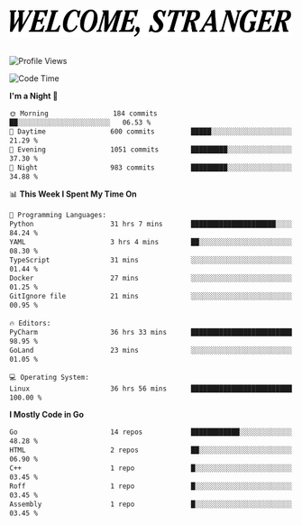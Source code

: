 <div>
  <picture>
    <source media="(prefers-color-scheme: dark)" srcset="./headers/welcome_white.png">
    <img alt="WELCOME, STRANGER" src="./headers/welcome.png" width="500">
  </picture>
</div>

<br>

![Profile Views](https://komarev.com/ghpvc/?username=darleet&color=blue)

<!--START_SECTION:waka-->
![Code Time](http://img.shields.io/badge/Code%20Time-449%20hrs%2051%20mins-blue)

**I'm a Night 🦉** 

```text
🌞 Morning                184 commits         ██░░░░░░░░░░░░░░░░░░░░░░░   06.53 % 
🌆 Daytime                600 commits         █████░░░░░░░░░░░░░░░░░░░░   21.29 % 
🌃 Evening                1051 commits        █████████░░░░░░░░░░░░░░░░   37.30 % 
🌙 Night                  983 commits         █████████░░░░░░░░░░░░░░░░   34.88 % 
```


📊 **This Week I Spent My Time On** 

```text
💬 Programming Languages: 
Python                   31 hrs 7 mins       █████████████████████░░░░   84.24 % 
YAML                     3 hrs 4 mins        ██░░░░░░░░░░░░░░░░░░░░░░░   08.30 % 
TypeScript               31 mins             ░░░░░░░░░░░░░░░░░░░░░░░░░   01.44 % 
Docker                   27 mins             ░░░░░░░░░░░░░░░░░░░░░░░░░   01.25 % 
GitIgnore file           21 mins             ░░░░░░░░░░░░░░░░░░░░░░░░░   00.95 % 

🔥 Editors: 
PyCharm                  36 hrs 33 mins      █████████████████████████   98.95 % 
GoLand                   23 mins             ░░░░░░░░░░░░░░░░░░░░░░░░░   01.05 % 

💻 Operating System: 
Linux                    36 hrs 56 mins      █████████████████████████   100.00 % 
```

**I Mostly Code in Go** 

```text
Go                       14 repos            ████████████░░░░░░░░░░░░░   48.28 % 
HTML                     2 repos             ██░░░░░░░░░░░░░░░░░░░░░░░   06.90 % 
C++                      1 repo              █░░░░░░░░░░░░░░░░░░░░░░░░   03.45 % 
Roff                     1 repo              █░░░░░░░░░░░░░░░░░░░░░░░░   03.45 % 
Assembly                 1 repo              █░░░░░░░░░░░░░░░░░░░░░░░░   03.45 % 
```




<!--END_SECTION:waka-->

